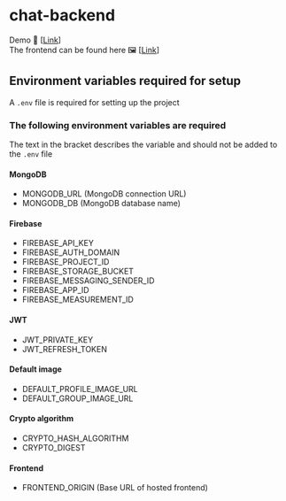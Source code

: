 # chat-backend
Demo 📃 [[Link](https://chat-frontend-two-silk.vercel.app)]  
The frontend can be found here 🖼️ [[Link](https://github.com/vedantyadu/chat-frontend)]
## Environment variables required for setup  
A `.env` file is required for setting up the project
### The following environment variables are required  
The text in the bracket describes the variable and should not be added to the `.env` file
#### MongoDB
- MONGODB_URL (MongoDB connection URL)
- MONGODB_DB (MongoDB database name)
#### Firebase
- FIREBASE_API_KEY
- FIREBASE_AUTH_DOMAIN
- FIREBASE_PROJECT_ID
- FIREBASE_STORAGE_BUCKET
- FIREBASE_MESSAGING_SENDER_ID
- FIREBASE_APP_ID
- FIREBASE_MEASUREMENT_ID
#### JWT
- JWT_PRIVATE_KEY
- JWT_REFRESH_TOKEN
#### Default image
- DEFAULT_PROFILE_IMAGE_URL
- DEFAULT_GROUP_IMAGE_URL
#### Crypto algorithm
- CRYPTO_HASH_ALGORITHM
- CRYPTO_DIGEST
#### Frontend
- FRONTEND_ORIGIN (Base URL of hosted frontend)
